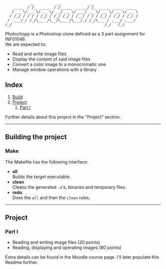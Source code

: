 <!-- language: lang-none -->
               __          __             __                    
        ____  / /_  ____  / /_____  _____/ /_  ____  ____  ____ 
       / __ \/ __ \/ __ \/ __/ __ \/ ___/ __ \/ __ \/ __ \/ __ \
      / /_/ / / / / /_/ / /_/ /_/ / /__/ / / / /_/ / /_/ / /_/ /
     / .___/_/ /_/\____/\__/\____/\___/_/ /_/\____/ .___/ .___/ 
    /_/                                          /_/   /_/      

Photochopp is a Photoshop clone defined as a 3 part assignment for INF01046.\
We are expected to:
- Read and write image files
- Display the content of said image files
- Convert a color image to a monocromatic one
- Manage window operations with a library

## **Index**
1.  [Build](#Building-the-project)
2.  [Project](#Project)
    1.  [Part I](#Part-I)

Further details about this project in the "Project" section.

---

## **Building the project**

### **Make**
The Makefile has the following interface:
- **all**\
Builds the target executable.
- **clean**\
Cleans the generated `.o`'s, binaries and temporary files.
- **redo**\
Does the `all` and then the `clean` rules.

---

## **Project**

### **Part I**
- Reading and writing image files (20 points)
- Reading, displaying and operating images (80 points)

Extra details can be found in the Moodle course page. I'll later populate this Readme further.